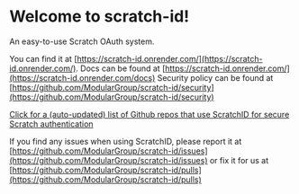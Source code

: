 # Welcome to scratch-id!
An easy-to-use Scratch OAuth system.

You can find it at [https://scratch-id.onrender.com/](https://scratch-id.onrender.com/).
Docs can be found at [https://scratch-id.onrender.com/](https://scratch-id.onrender.com/docs)
Security policy can be found at [https://github.com/ModularGroup/scratch-id/security](https://github.com/ModularGroup/scratch-id/security)

[Click for a (auto-updated) list of Github repos that use ScratchID for secure Scratch authentication](https://github.com/search?q=%22https%3A%2F%2Fscratch-id.onrender.com%2F%22&type=code)

If you find any issues when using ScratchID, please report it at [https://github.com/ModularGroup/scratch-id/issues](https://github.com/ModularGroup/scratch-id/issues) or fix it for us at [https://github.com/ModularGroup/scratch-id/pulls](https://github.com/ModularGroup/scratch-id/pulls)
